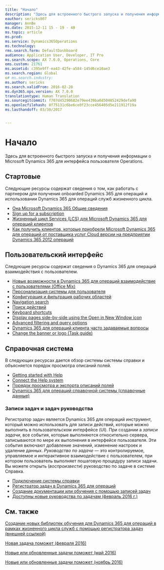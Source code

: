 ```yaml
---
title: "Начало"
description: "Здесь для встроенного быстрого запуска и получения информации о Microsoft Dynamics 365 для интерфейса пользователя Operations."
eauthor: sericks007
manager: AnnBe
ms.date: 2015-12-11 15 - 19 - 40
ms.topic: article
ms.prod: 
ms.service: Dynamics365Operations
ms.technology: 
rms.search.form: DefaultDashboard
audience: Application User, Developer, IT Pro
ms.search.scope: AX 7.0.0, Operations, Core
oms.custom: 21761
ms.assetid: c395e9ff-ea43-42fe-a584-145d6ce10ae3
ms.search.region: Global
o# ms.search.industry: 
ms.author: sericks
ms.search.validFrom: 2016-02-28
ms.dyn365.ops.version: AX 7.0.0
translationtype: Human Translation
ms.sourcegitcommit: f707d45290682e79ee439ba0d504852429defa90
ms.openlocfilehash: 8f75131c6be6ce0f23cce456405d5e211912f19a
ms.lasthandoff: 03/30/2017


---
```


# <a name="where-to-start"></a>Начало

Здесь для встроенного быстрого запуска и получения информации о Microsoft Dynamics 365 для интерфейса пользователя Operations.

## <a name="onboarding"></a>Стартовые
Следующие ресурсы содержат сведения о том, как работать с партнером для получения onboarded Dynamics 365 для операций и использовании Dynamics 365 для операций служб жизненного цикла. 

- [Она Microsoft Dynamics 365 Общие сведения](/dynamics365/operations/get-started/fasttrack-dynamics-365-overview) 
- [Sign up for a subscription](../dev-tools/sign-up-preview-subscription.md) 
- [Жизненный цикл Services (LCS) для Microsoft Dynamics 365 для операций клиентов](../lifecycle-services/lcs-works-lcs.md) 
- [Как получить клиентов, которые приобрели Microsoft Dynamics 365 для операций от поставщика услуг Cloud версии на предприятии Dynamics 365 2012 операций](../deployment/csp-download-customersource.md)

## <a name="user-interface"></a>Пользовательский интерфейс
Следующие ресурсы содержат сведения о Dynamics 365 для операций взаимодействия с пользователем. 
-   [Новые возможности в Dynamics 365 для операций взаимодействие с пользователями (Office Mix)](https://mix.office.com/watch/1ohsrrpsd02e1)
-   [Персонализация системы для пользователя](/dynamics365/operations/get-started/personalize-user-experience)
-   [Конфигурация и фильтрация рабочих областей](/dynamics365/operations/get-started/configure-filter-workspaces)
-   [Navigation search](/dynamics365/operations/get-started/navigation-search)
-   [Поиск действий](/dynamics365/operations/get-started/action-search)
-   [Keyboard shortcuts](/dynamics365/operations/get-started/shortcut-keys)
-   [Display pages side-by-side using the Open in New Window icon](/dynamics365/operations/get-started/display-pages-side-by-side)
-   [Advanced filtering and query options](/dynamics365/operations/get-started/advanced-filtering-query-options)
-   [Dynamics 365 для операций клиента часто задаваемые вопросы](/dynamics365/operations/get-started/client-faq)
-   [Change the banner or logo (Task guide)](http://ax.help.dynamics.com/en/wiki/change-the-banner-or-logo/)

## <a name="help-system"></a>Справочная система
В следующих ресурсах дается обзор системы системы справки и объясняется порядок просмотра описаний полей.

-   [Getting started with Help](help-overview.md)
-   [Connect the Help system](help-connect.md)
-   [Порядок просмотра и экспорта описаний полей](/dynamics365/operations/get-started/view-export-field-descriptions)
-   [Dynamics 365 для операций справочной системы (справочные данные)](https://mbs.microsoft.com/customersource/Global/AX/learning/fact-sheets/msdaxhelpsystemfactsheet)

### <a name="task-recordings-and-task-guides"></a>Записи задач и задач руководства

Регистратор задач является Dynamics 365 для операций инструмент, который можно использовать для записи действий, которые можно выполнить в пользовательском интерфейсе (UI). При создании a *записи задачи*, все события, которые выполняются относительно сервера, записываются по мере их выполнения в интерфейсе пользователя. Эти события включают добавление значений, изменение настроек и удаление данных. *Руководство по задаче* — это контролируемое, управляемое и интерактивное взаимодействие с пользователем, при котором пользователь выполняет пошаговую процедуру записи задачи. Вы можете открыть (*воспроизвести*) руководство по задаче в системе Справка.
-   [Подключение системы справки](help-connect.md)
-   [Регистратор задач в Dynamics 365 для операций](../user-interface/task-recorder.md)
-   [Создание документации или обучения с помощью записей задач](../user-interface/task-recorder.md)
-   [Доступны новые руководства по задачам (февраль 2016 г.)](new-task-guides-available-february-2016.md)


<a name="see-also"></a>См. также
--------

[Создание новых библиотек обучения для Dynamics 365 для операций в рамках жизненного цикла служб с помощью регистратора задач (внешней ссылкой)](https://docs.com/mufife/163372c6-f366-4c5a-94fa-93e2c25f878a/creating-new-training-libraries-for-dynamics-ax)

[Новая задача поможет (февраля 2016)](new-task-guides-available-february-2016.md)

[Новые или обновленные задачи поможет (май 2016)](new-updated-task-guides-available-may-2016.md)

[Новые или обновленные задачи поможет (ноябрь 2016)](new-task-guides-november-2016.md)


